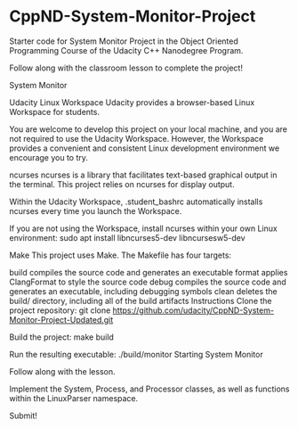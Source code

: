 # CppND-System-Monitor-Project
Starter code for System Monitor Project in the Object Oriented Programming Course of the Udacity C++ Nanodegree Program.

Follow along with the classroom lesson to complete the project!

System Monitor

Udacity Linux Workspace
Udacity provides a browser-based Linux Workspace for students.

You are welcome to develop this project on your local machine, and you are not required to use the Udacity Workspace. However, the Workspace provides a convenient and consistent Linux development environment we encourage you to try.

ncurses
ncurses is a library that facilitates text-based graphical output in the terminal. This project relies on ncurses for display output.

Within the Udacity Workspace, .student_bashrc automatically installs ncurses every time you launch the Workspace.

If you are not using the Workspace, install ncurses within your own Linux environment: sudo apt install libncurses5-dev libncursesw5-dev

Make
This project uses Make. The Makefile has four targets:

build compiles the source code and generates an executable
format applies ClangFormat to style the source code
debug compiles the source code and generates an executable, including debugging symbols
clean deletes the build/ directory, including all of the build artifacts
Instructions
Clone the project repository: git clone https://github.com/udacity/CppND-System-Monitor-Project-Updated.git

Build the project: make build

Run the resulting executable: ./build/monitor Starting System Monitor

Follow along with the lesson.

Implement the System, Process, and Processor classes, as well as functions within the LinuxParser namespace.

Submit!
